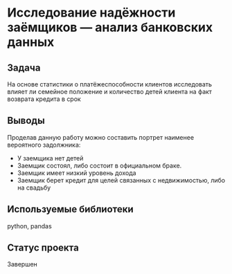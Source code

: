 #  Исследование надёжности заёмщиков — анализ банковских данных



## Задача
На основе статистики о платёжеспособности клиентов исследовать влияет ли семейное положение и количество детей клиента на факт возврата кредита в срок

## Выводы
Проделав данную работу можно составить портрет наименее вероятного задолжника:
- У заемщика нет детей
- Заемщик состоял, либо состоит в официальном браке.
- Заемщик имеет низкий уровень дохода
- Заемщик берет кредит для целей связанных с недвижимостью, либо на свадьбу

## Используемые библиотеки
python, pandas

## Статус проекта
Завершен
